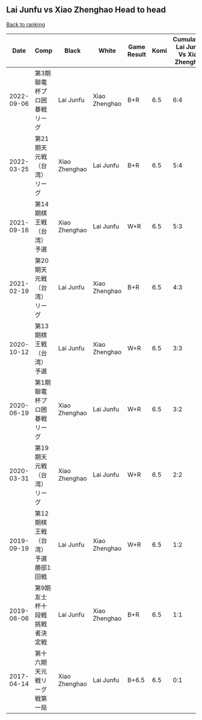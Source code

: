 ## Lai Junfu vs Xiao Zhenghao Head to head

[Back to ranking](../../index.md)




| **Date** | **Comp** | **Black** | **White** | **Game Result** | **Komi** | **Cumulative Lai Junfu Vs Xiao Zhenghao** | **Lai Junfu Streak** | **Xiao Zhenghao Streak** | 
| --- | --- | --- | --- | --- | --- | --- | --- | --- |
| 2022-09-06 | 第3期聯電杯プロ囲碁戦リーグ | Lai Junfu | Xiao Zhenghao | B+R | 6.5 | 6:4 | 1 | 0 | 
| 2022-03-25 | 第21期天元戦（台湾）リーグ | Xiao Zhenghao | Lai Junfu | B+R | 6.5 | 5:4 | 0 | 1 | 
| 2021-09-16 | 第14期棋王戦（台湾）予選 | Xiao Zhenghao | Lai Junfu | W+R | 6.5 | 5:3 | 2 | 0 | 
| 2021-02-19 | 第20期天元戦（台湾）リーグ | Lai Junfu | Xiao Zhenghao | B+R | 6.5 | 4:3 | 1 | 0 | 
| 2020-10-12 | 第13期棋王戦（台湾）予選 | Lai Junfu | Xiao Zhenghao | W+R | 6.5 | 3:3 | 0 | 1 | 
| 2020-06-19 | 第1期聯電杯プロ囲碁戦リーグ | Xiao Zhenghao | Lai Junfu | W+R | 6.5 | 3:2 | 2 | 0 | 
| 2020-03-31 | 第19期天元戦（台湾）リーグ | Xiao Zhenghao | Lai Junfu | W+R | 6.5 | 2:2 | 1 | 0 | 
| 2019-09-19 | 第12期棋王戦（台湾）予選勝部1回戦 | Lai Junfu | Xiao Zhenghao | W+R | 6.5 | 1:2 | 0 | 1 | 
| 2019-06-06 | 第9期友士杯十段戦挑戦者決定戦 | Lai Junfu | Xiao Zhenghao | B+R | 6.5 | 1:1 | 1 | 0 | 
| 2017-04-14 | 第十六期天元戦リーグ戦第一局 | Xiao Zhenghao | Lai Junfu | B+6.5 | 6.5 | 0:1 | 0 | 1 |




